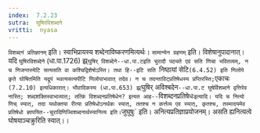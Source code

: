 ```yaml
---
index:  7.2.23
sutra:  घुषिरविशब्दने
vritti:  nyasa
---
```


`विशब्दनं प्रतिज्ञानम्` इति। स्वाभिप्रायस्य शब्देनाविष्करणमित्यर्थः। `सामान्येन ग्रहणम्` इति। विशेषानुपादानात्। यदि `घुषिरविशब्देने` (धा.पा.1726) झ्र्`घुषिर् विशब्देने--धा.पा.टइति चुरादौ पठ्यते एवं सति णिचा भवितव्यम्, न च णिजन्तस्येटि सत्यसति वा कश्चिद्विशेषोऽस्ति। तथा हि--इटि सति `निष्ठायां सेटि` (6.4.52) इति णिलोपे कृते घोषितमिति यद्रूपं भवत्यसत्यपीटि णिलोपाभावात् तदेव। न च तदन्ताविट्प्रतिषेधस्य प्रप्तिरस्ति; `एकाचः` (7.2.10) इत्यधिकारात्। भौवादिकस्य (धा.पा.653) झ्र्`घुषिर् अविश्बदेन`--धा.पा.ट घुषेर्विशब्दने वृत्तिरेव नास्ति; शब्दशक्तिस्वाभाव्यात्; तत्किं विशब्दनप्रतिषेधेन? इत्यत आह--`विशब्दनप्रतिषेधः` इत्यादि। यदि च नित्यो णिच् स्यात्, तदा यथोक्तया रीत्या प्रतिषेधोऽनर्थकः स्यात्, ततश्च न कर्त्तव्य एव स्यात्, कृतश्च, तस्मादयमेव प्रतिषेधो ज्ञापयित--चुरादिणिज्विशब्दनार्थस्यानित्य इति। `जुघुषुः` इति। अनित्यप्रतिज्ञाप्रयोजनम्। असति ह्यनित्यत्वे घोषयाञ्चक्रुरिति स्यात्।।

